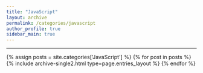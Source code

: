 ```yaml
---
title: "JavaScript"
layout: archive
permalink: /categories/javascript
author_profile: true
sidebar_main: true
---
```


<!-- 공백이 포함되어 있는 카테고리 이름의 경우 site.categories.['a b c'] 이런식으로! -->

***

{% assign posts = site.categories['JavaScript'] %}
{% for post in posts %} {% include archive-single2.html type=page.entries_layout %} {% endfor %}